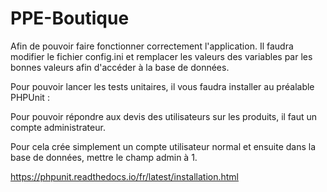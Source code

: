 # PPE-Boutique
 Afin de pouvoir faire fonctionner correctement l'application. Il faudra modifier le fichier config.ini et remplacer les valeurs des variables par les bonnes valeurs afin d'accéder à la base de données.

 Pour pouvoir lancer les tests unitaires, il vous faudra installer au préalable PHPUnit :
 
 Pour pouvoir répondre aux devis des utilisateurs sur les produits, il faut un compte administrateur.
 
 Pour cela crée simplement un compte utilisateur normal et ensuite dans la base de données, mettre le champ admin à 1.
 
 https://phpunit.readthedocs.io/fr/latest/installation.html
